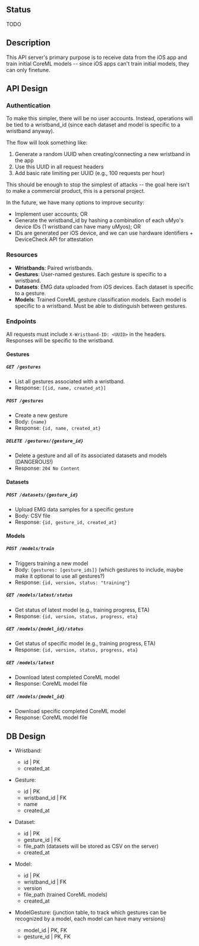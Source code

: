 ## Status

TODO

## Description

This API server's primary purpose is to receive data from the iOS app and train initial CoreML models
-- since iOS apps can't train initial models, they can only finetune.

## API Design

### Authentication

To make this simpler, there will be no user accounts.
Instead, operations will be tied to a wristband_id (since each dataset and model is specific to a wristband anyway).

The flow will look something like: 
1. Generate a random UUID when creating/connecting a new wristband in the app
2. Use this UUID in all request headers
3. Add basic rate limiting per UUID (e.g., 100 requests per hour)

This should be enough to stop the simplest of attacks -- the goal here isn't to make a commercial product, this is a personal project. 

In the future, we have many options to improve security:
- Implement user accounts; OR 
- Generate the wristband_id by hashing a combination of each uMyo's device IDs (1 wristband can have many uMyos); OR 
- IDs are generated per iOS device, and we can use hardware identifiers + DeviceCheck API for attestation

### Resources

- **Wristbands**: Paired wristbands.
- **Gestures**: User-named gestures. Each gesture is specific to a wristband.
- **Datasets**: EMG data uploaded from iOS devices. Each dataset is specific to a gesture.
- **Models**: Trained CoreML gesture classification models. Each model is specific to a wristband. Must be able to distinguish between gestures.

### Endpoints

All requests must include `X-Wristband-ID: <UUID>` in the headers. Responses will be specific to the wristband.

#### Gestures

##### `GET /gestures`

- List all gestures associated with a wristband.
- Response: `[{id, name, created_at}]`

##### `POST /gestures`

- Create a new gesture
- Body: `{name}`
- Response: `{id, name, created_at}`

##### `DELETE /gestures/{gesture_id}`

- Delete a gesture and all of its associated datasets and models (DANGEROUS!)
- Response: `204 No Content`

#### Datasets

##### `POST /datasets/{gesture_id}`

- Upload EMG data samples for a specific gesture
- Body: CSV file
- Response: `{id, gesture_id, created_at}`

#### Models

##### `POST /models/train`

- Triggers training a new model
- Body: `{gestures: [gesture_ids]}` (which gestures to include, maybe make it optional to use all gestures?)
- Response: `{id, version, status: "training"}`

##### `GET /models/latest/status`

- Get status of latest model (e.g., training progress, ETA)
- Response: `{id, version, status, progress, eta}`

##### `GET /models/{model_id}/status`

- Get status of specific model (e.g., training progress, ETA)
- Response: `{id, version, status, progress, eta}`

##### `GET /models/latest`

- Download latest completed CoreML model
- Response: CoreML model file

##### `GET /models/{model_id}`

- Download specific completed CoreML model
- Response: CoreML model file

## DB Design

- Wristband:
    - id | PK
    - created_at

- Gesture:
    - id | PK
    - wristband_id | FK
    - name
    - created_at

- Dataset: 
    - id | PK
    - gesture_id | FK
    - file_path (datasets will be stored as CSV on the server)
    - created_at

- Model: 
    - id | PK
    - wristband_id | FK
    - version
    - file_path (trained CoreML models)
    - created_at

- ModelGesture: (junction table, to track which gestures can be recognized by a model, each model can have many versions)
    - model_id | PK, FK
    - gesture_id | PK, FK

